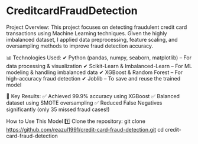 # CreditcardFraudDetection
Project Overview: This project focuses on detecting fraudulent credit card transactions using Machine Learning techniques. Given the highly imbalanced dataset, I applied data preprocessing, feature scaling, and oversampling methods to improve fraud detection accuracy.

📊 Technologies Used:
✔ Python (pandas, numpy, seaborn, matplotlib) – For data processing & visualization
✔ Scikit-Learn & Imbalanced-Learn – For ML modeling & handling imbalanced data
✔ XGBoost & Random Forest – For high-accuracy fraud detection
✔ Joblib – To save and reuse the trained model

🎯 Key Results:
✅ Achieved 99.9% accuracy using XGBoost
✅ Balanced dataset using SMOTE oversampling
✅ Reduced False Negatives significantly (only 35 missed fraud cases!)

How to Use This Model
1️⃣ Clone the repository:  git clone https://github.com/reazul1991/credit-card-fraud-detection.git
cd credit-card-fraud-detection
